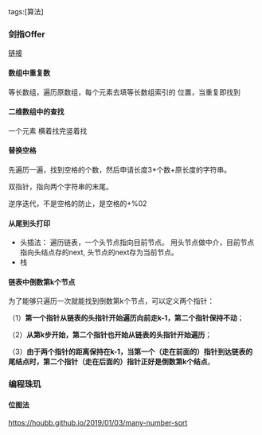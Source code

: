 tags:[算法]

### 剑指Offer

[链接](<https://github.com/CyC2018/CS-Notes/blob/master/notes/%E5%89%91%E6%8C%87%20Offer%20%E9%A2%98%E8%A7%A3%20-%203~9.md>)

#### 数组中重复数
等长数组，遍历原数组，每个元素去填等长数组索引的 位置，当重复即找到



#### 二维数组中的查找

一个元素 横着找完竖着找



#### 替换空格

先遍历一遍，找到空格的个数，然后申请长度3*个数+原长度的字符串。

双指针，指向两个字符串的末尾。

逆序迭代，不是空格的防止，是空格的+%02



#### 从尾到头打印

* 头插法：
  遍历链表，一个头节点指向目前节点。 用头节点做中介，目前节点 指向头结点存的next, 头节点的next存为当前节点。
* 栈



#### 链表中倒数第k个节点

为了能够只遍历一次就能找到倒数第k个节点，可以定义两个指针：

（1）**第一个指针从链表的头指针开始遍历向前走k-1，第二个指针保持不动**；

（2）**从第k步开始，第二个指针也开始从链表的头指针开始遍历**；

（3）**由于两个指针的距离保持在k-1，当第一个（走在前面的）指针到达链表的尾结点时，第二个指针（走在后面的）指针正好是倒数第k个结点**。





### 编程珠玑

#### 位图法

https://houbb.github.io/2019/01/03/many-number-sort